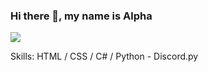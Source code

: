 ### Hi there 👋, my name is Alpha
![](https://cdn.discordapp.com/attachments/886300704204005406/911760648155824149/person_with_BG.png)


Skills: HTML / CSS / C# / Python - Discord.py




